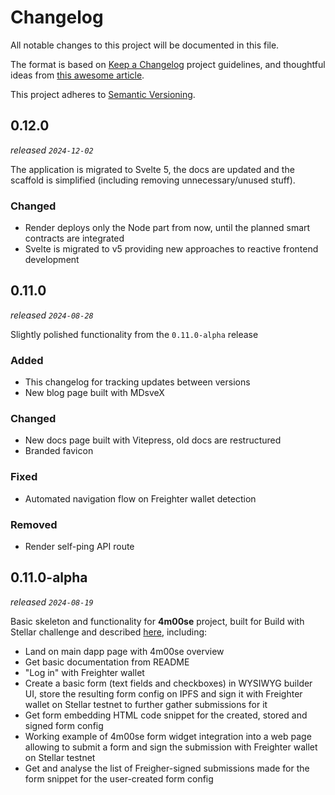 # Changelog

All notable changes to this project will be documented in this file.

The format is based on [Keep a Changelog](https://keepachangelog.com/en/1.1.0/) project guidelines, and thoughtful ideas from [this awesome article](https://xavd.id/blog/post/effective-changelogs).

This project adheres to [Semantic Versioning](https://semver.org/spec/v2.0.0.html).

## 0.12.0

_released `2024-12-02`_

The application is migrated to Svelte 5, the docs are updated and the scaffold is simplified (including removing unnecessary/unused stuff).

### Changed

- Render deploys only the Node part from now, until the planned smart contracts are integrated
- Svelte is migrated to v5 providing new approaches to reactive frontend development

## 0.11.0

_released `2024-08-28`_

Slightly polished functionality from the `0.11.0-alpha` release

### Added

- This changelog for tracking updates between versions
- New blog page built with MDsveX

### Changed

- New docs page built with Vitepress, old docs are restructured
- Branded favicon

### Fixed

- Automated navigation flow on Freighter wallet detection

### Removed

- Render self-ping API route

## 0.11.0-alpha

_released `2024-08-19`_

Basic skeleton and functionality for **4m00se** project, built for Build with Stellar challenge and described [here](https://dev.to/fyodorio/create-embeddable-forms-widgets-for-decentralized-internet-1dni), including:

- Land on main dapp page with 4m00se overview
- Get basic documentation from README
- "Log in" with Freighter wallet
- Create a basic form (text fields and checkboxes) in WYSIWYG builder UI, store the resulting form config on IPFS and sign it with Freighter wallet on Stellar testnet to further gather submissions for it
- Get form embedding HTML code snippet for the created, stored and signed form config
- Working example of 4m00se form widget integration into a web page allowing to submit a form and sign the submission with Freighter wallet on Stellar testnet
- Get and analyse the list of Freigher-signed submissions made for the form snippet for the user-created form config
